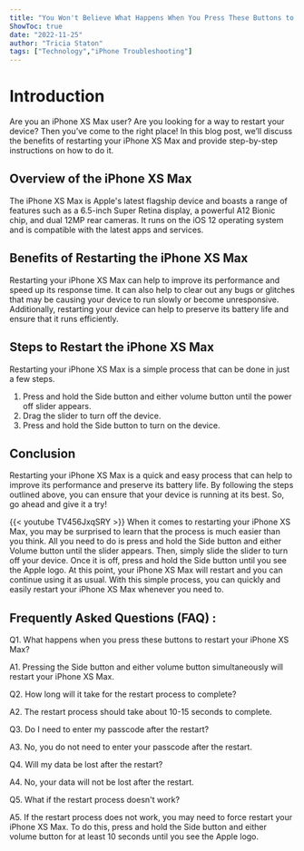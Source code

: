 ```yaml
---
title: "You Won't Believe What Happens When You Press These Buttons to Restart Your iPhone XS Max!"
ShowToc: true 
date: "2022-11-25"
author: "Tricia Staton" 
tags: ["Technology","iPhone Troubleshooting"]
---
```

# Introduction
Are you an iPhone XS Max user? Are you looking for a way to restart your device? Then you’ve come to the right place! In this blog post, we’ll discuss the benefits of restarting your iPhone XS Max and provide step-by-step instructions on how to do it. 

## Overview of the iPhone XS Max
The iPhone XS Max is Apple's latest flagship device and boasts a range of features such as a 6.5-inch Super Retina display, a powerful A12 Bionic chip, and dual 12MP rear cameras. It runs on the iOS 12 operating system and is compatible with the latest apps and services. 

## Benefits of Restarting the iPhone XS Max
Restarting your iPhone XS Max can help to improve its performance and speed up its response time. It can also help to clear out any bugs or glitches that may be causing your device to run slowly or become unresponsive. Additionally, restarting your device can help to preserve its battery life and ensure that it runs efficiently. 

## Steps to Restart the iPhone XS Max
Restarting your iPhone XS Max is a simple process that can be done in just a few steps. 

1. Press and hold the Side button and either volume button until the power off slider appears. 
2. Drag the slider to turn off the device. 
3. Press and hold the Side button to turn on the device. 

## Conclusion 
Restarting your iPhone XS Max is a quick and easy process that can help to improve its performance and preserve its battery life. By following the steps outlined above, you can ensure that your device is running at its best. So, go ahead and give it a try!

{{< youtube TV456JxqSRY >}} 
When it comes to restarting your iPhone XS Max, you may be surprised to learn that the process is much easier than you think. All you need to do is press and hold the Side button and either Volume button until the slider appears. Then, simply slide the slider to turn off your device. Once it is off, press and hold the Side button until you see the Apple logo. At this point, your iPhone XS Max will restart and you can continue using it as usual. With this simple process, you can quickly and easily restart your iPhone XS Max whenever you need to.

## Frequently Asked Questions (FAQ) :
Q1. What happens when you press these buttons to restart your iPhone XS Max?

A1. Pressing the Side button and either volume button simultaneously will restart your iPhone XS Max.

Q2. How long will it take for the restart process to complete?

A2. The restart process should take about 10-15 seconds to complete.

Q3. Do I need to enter my passcode after the restart?

A3. No, you do not need to enter your passcode after the restart.

Q4. Will my data be lost after the restart?

A4. No, your data will not be lost after the restart.

Q5. What if the restart process doesn't work?

A5. If the restart process does not work, you may need to force restart your iPhone XS Max. To do this, press and hold the Side button and either volume button for at least 10 seconds until you see the Apple logo.


